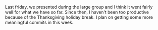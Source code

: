 Last friday, we presented during the large group and 
I think it went fairly well for what we have so far.
Since then, I haven't been too productive because of 
the Thanksgiving holiday break. I plan on getting some
more meaningful commits in this week.

